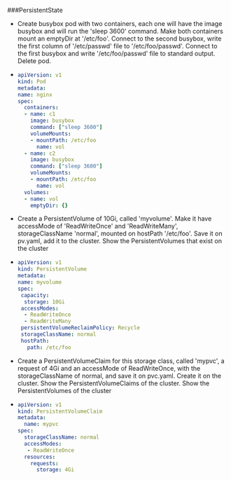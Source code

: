 ###PersistentState
* Create busybox pod with two containers, each one will have the image busybox and will run the 'sleep 3600' command. Make both containers mount an emptyDir at '/etc/foo'. Connect to the second busybox, write the first column of '/etc/passwd' file to '/etc/foo/passwd'. Connect to the first busybox and write '/etc/foo/passwd' file to standard output. Delete pod.
* ```yaml
  apiVersion: v1
  kind: Pod
  metadata:
  name: nginx
  spec:
    containers:
    - name: c1
      image: busybox
      command: ["sleep 3600"]
      volumeMounts:
      - mountPath: /etc/foo
        name: vol
    - name: c2
      image: busybox 
      command: ["sleep 3600"]
      volumeMounts:
      - mountPath: /etc/foo
        name: vol
    volumes:
    - name: vol
      emptyDir: {}
  ```
* Create a PersistentVolume of 10Gi, called 'myvolume'. Make it have accessMode of 'ReadWriteOnce' and 'ReadWriteMany', storageClassName 'normal', mounted on hostPath '/etc/foo'. Save it on pv.yaml, add it to the cluster. Show the PersistentVolumes that exist on the cluster
* ```yaml
  apiVersion: v1
  kind: PersistentVolume
  metadata:
  name: myvolume
  spec:
   capacity:
    storage: 10Gi
   accessModes:
    - ReadWriteOnce
    - ReadWriteMany
   persistentVolumeReclaimPolicy: Recycle
   storageClassName: normal
   hostPath:
     path: /etc/foo
   ```

* Create a PersistentVolumeClaim for this storage class, called 'mypvc', a request of 4Gi and an accessMode of ReadWriteOnce, with the storageClassName of normal, and save it on pvc.yaml. Create it on the cluster. Show the PersistentVolumeClaims of the cluster. Show the PersistentVolumes of the cluster
* ```yaml
  apiVersion: v1
  kind: PersistentVolumeClaim
  metadata:
    name: mypvc
  spec:
    storageClassName: normal
    accessModes:
     - ReadWriteOnce
    resources:
      requests:
        storage: 4Gi
  ```